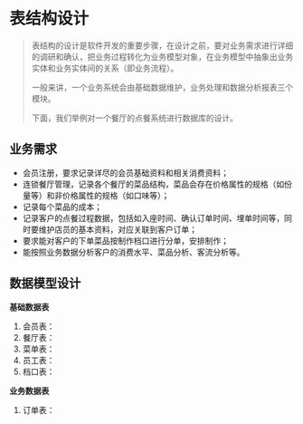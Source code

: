 # 表结构设计

> 表结构的设计是软件开发的重要步骤，在设计之前，要对业务需求进行详细的调研和确认，把业务过程转化为业务模型对象，在业务模型中抽象出业务实体和业务实体间的关系（即业务流程）。
>
> 一般来讲，一个业务系统会由基础数据维护，业务处理和数据分析报表三个模块。
>
> 下面，我们举例对一个餐厅的点餐系统进行数据库的设计。

## 业务需求

* 会员注册，要求记录详尽的会员基础资料和相关消费资料；
* 连锁餐厅管理，记录各个餐厅的菜品结构，菜品会存在价格属性的规格（如份量等）和非价格属性的规格（如口味等）；
* 记录每个菜品的成本；
* 记录客户的点餐过程数据，包括如入座时间、确认订单时间、埋单时间等，同时要维护店员的基本资料，对应关联到客户订单；
* 要求能对客户的下单菜品按制作档口进行分单，安排制作；
* 能按照业务数据分析客户的消费水平、菜品分析、客流分析等。

## 数据模型设计

**基础数据表**

1. 会员表：
2. 餐厅表：
3. 菜单表：
4. 员工表：
5. 档口表：

**业务数据表**

1. 订单表：



